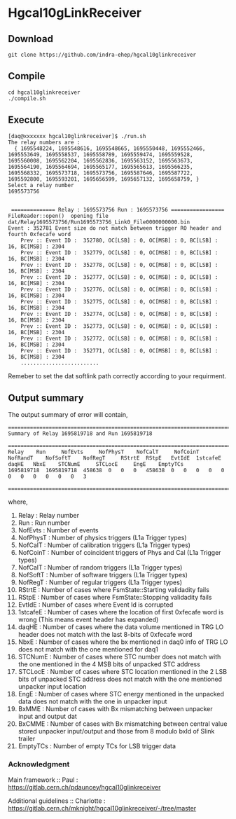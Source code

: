 # Hgcal10gLinkReceiver

## Download
```
git clone https://github.com/indra-ehep/hgcal10glinkreceiver
```

## Compile

```
cd hgcal10glinkreceiver
./compile.sh
```

## Execute

```
[daq@xxxxxxx hgcal10glinkreceiver]$ ./run.sh 
The relay numbers are : 
  { 1695548224, 1695548616, 1695548665, 1695550448, 1695552466, 1695553649, 1695558537, 1695558789, 1695559474, 1695559528, 1695560008, 1695562204, 1695562836, 1695563152, 1695563673, 1695564190, 1695564694, 1695565177, 1695565613, 1695566235, 1695568332, 1695573718, 1695573756, 1695587646, 1695587722, 1695592800, 1695593201, 1695656599, 1695657132, 1695658759, }
Select a relay number 
1695573756


 ============== Relay : 1695573756 Run : 1695573756 ================= 
FileReader::open()  opening file dat/Relay1695573756/Run1695573756_Link0_File0000000000.bin
Event : 352781 Event size do not match between trigger RO header and fourth 0xfecafe word
	Prev :: Event ID :  352780, OC[LSB] : 0, OC[MSB] : 0, BC[LSB] : 16, BC[MSB] : 2304
	Prev :: Event ID :  352779, OC[LSB] : 0, OC[MSB] : 0, BC[LSB] : 16, BC[MSB] : 2304
	Prev :: Event ID :  352778, OC[LSB] : 0, OC[MSB] : 0, BC[LSB] : 16, BC[MSB] : 2304
	Prev :: Event ID :  352777, OC[LSB] : 0, OC[MSB] : 0, BC[LSB] : 16, BC[MSB] : 2304
	Prev :: Event ID :  352776, OC[LSB] : 0, OC[MSB] : 0, BC[LSB] : 16, BC[MSB] : 2304
	Prev :: Event ID :  352775, OC[LSB] : 0, OC[MSB] : 0, BC[LSB] : 16, BC[MSB] : 2304
	Prev :: Event ID :  352774, OC[LSB] : 0, OC[MSB] : 0, BC[LSB] : 16, BC[MSB] : 2304
	Prev :: Event ID :  352773, OC[LSB] : 0, OC[MSB] : 0, BC[LSB] : 16, BC[MSB] : 2304
	Prev :: Event ID :  352772, OC[LSB] : 0, OC[MSB] : 0, BC[LSB] : 16, BC[MSB] : 2304
	Prev :: Event ID :  352771, OC[LSB] : 0, OC[MSB] : 0, BC[LSB] : 16, BC[MSB] : 2304
	.........................

```

Remeber to set the dat softlink path correctly according to your requirment.

## Output summary

The output summary of error will contain,


```
================================================================================
Summary of Relay 1695819718 and Run 1695819718

================================================================================
Relay	 Run	 NofEvts	 NofPhysT	 NofCalT	 NofCoinT	 NofRandT	 NofSoftT	 NofRegT	 RStrtE	 RStpE	 EvtIdE	 1stcafeE	 daqHE	 NbxE	 STCNumE	 STCLocE	 EngE	 EmptyTCs	
1695819718	1695819718	458638	0	0	0	458638	0	0	0	0	0	0	0	0	0	0	0	3	

================================================================================

```
where,

1. Relay : Relay number
2. Run : Run number
3. NofEvts : Number of events
4. NofPhysT : Number of physics triggers (L1a Trigger types)
5. NofCalT : Number of calibration triggers (L1a Trigger types)
6. NofCoinT : Number of coincident triggers of Phys and Cal (L1a Trigger types)
7. NofCalT : Number of random triggers (L1a Trigger types)
8. NofSoftT : Number of software triggers (L1a Trigger types)
9. NofRegT : Number of regular triggers (L1a Trigger types)
10. RStrtE : Number of cases where FsmState::Starting validadity fails
11. RStpE : Number of cases where FsmState::Stopping validadity fails
12. EvtIdE : Number of cases where Event Id is corrupted 
13. 1stcafeE : Number of cases where the location of first 0xfecafe word is wrong (This means event header has expanded)
14. daqHE : Number of cases where the data volume mentioned in TRG LO header does not match with the last 8-bits of 0xfecafe word
15. NbxE : Number of cases where the bx mentioned in daq0 info of TRG LO does not match with the one mentioned for daq1
16. STCNumE : Number of cases where STC number does not match with the one mentioned in the 4 MSB bits of unpacked STC address
17. STCLocE : Number of cases where STC location mentioned in the 2 LSB bits of unpacked STC address does not match with the one mentioned unpacker input location
18. EngE : Number of cases where STC energy mentioned in the unpacked data does not match with the one in unpacker input
19. BxMME : Number of cases with Bx mismatching between unpacker input and output dat
20. BxCMME : Number of cases with Bx mismatching between central value stored unpacker input/output and those from 8 modulo bxId of Slink trailer
21. EmptyTCs : Number of empty TCs for LSB trigger data

### Acknowledgment
Main framework :: Paul : https://gitlab.cern.ch/pdauncey/hgcal10glinkreceiver

Additional guidelines :: Charlotte : https://gitlab.cern.ch/mknight/hgcal10glinkreceiver/-/tree/master 




